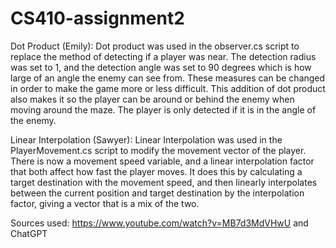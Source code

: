 # CS410-assignment2

Dot Product (Emily): Dot product was used in the observer.cs script to replace the method of detecting if a player was near. The detection radius was set to 1, and the detection angle was set to 90 degrees which is how large of an angle the enemy can see from. These measures can be changed in order to make the game more or less difficult. This addition of dot product also makes it so the player can be around or behind the enemy when moving around the maze. The player is only detected if it is in the angle of the enemy. 

Linear Interpolation (Sawyer): Linear Interpolation was used in the PlayerMovement.cs script to modify the movement vector of the player. There is now a movement speed variable, and a linear interpolation factor that both affect how fast the player moves. It does this by calculating a target destination with the movement speed, and then linearly interpolates between the current position and target destination by the interpolation factor, giving a vector that is a mix of the two.

Sources used: https://www.youtube.com/watch?v=MB7d3MdVHwU and ChatGPT
